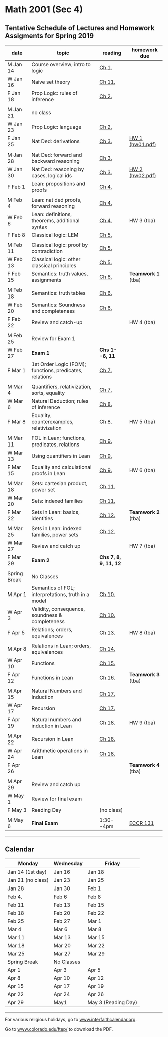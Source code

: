 ﻿# Math 2001 (Sec 4) 

## Tentative Schedule of Lectures and Homework Assigments for Spring 2019

| date | topic | reading | homework due |
| --- | --- | --- | --- |
| M Jan 14 | Course overview; intro to logic | [Ch 1.](https://leanprover.github.io/logic_and_proof/introduction.html)  | |
| W Jan 16 | Naive set theory | [Ch 11.](https://leanprover.github.io/logic_and_proof/sets.html) | |
| F Jan 18 | Prop Logic: rules of inference | [Ch 2.](https://leanprover.github.io/logic_and_proof/propositional_logic.html) || 
| | | | |
| M Jan 21 | no class | | |
| W Jan 23 | Prop Logic: language | [Ch 2.](https://leanprover.github.io/logic_and_proof/propositional_logic.html) | |
| F Jan 25 | Nat Ded: derivations | [Ch 3.](https://leanprover.github.io/logic_and_proof/natural_deduction_for_propositional_logic.html) |[HW 1 (hw01.pdf)](https://github.com/williamdemeo/math2001-spring2019/blob/master/homework/hw01.pdf)|
| | | | |
| M Jan 28 | Nat Ded: forward and backward reasoning | [Ch 3.](https://leanprover.github.io/logic_and_proof/natural_deduction_for_propositional_logic.html) | |
| W Jan 30 | Nat Ded: reasoning by cases, logical ids | [Ch 3.](https://leanprover.github.io/logic_and_proof/natural_deduction_for_propositional_logic.html) | [HW 2 (hw02.pdf)](https://github.com/williamdemeo/math2001-spring2019/raw/master/homework/hw02.pdf) |
| F Feb 1 | Lean: propositions and proofs | [Ch 4.](https://leanprover.github.io/logic_and_proof/propositional_logic_in_lean.html) |  |
| | | | |
| M Feb 4 | Lean: nat ded proofs, forward reasoning | [Ch 4.](https://leanprover.github.io/logic_and_proof/propositional_logic_in_lean.html) | |
| W Feb 6 | Lean: definitions, theorems, additional syntax| [Ch 4.](https://leanprover.github.io/logic_and_proof/propositional_logic_in_lean.html)  |HW 3  (tba) | 
| F Feb 8 | Classical logic: LEM | [Ch 5.](https://leanprover.github.io/logic_and_proof/classical_reasoning.html) | |
| | | | |
| M Feb 11 | Classical logic: proof by contradiction | [Ch 5.](https://leanprover.github.io/logic_and_proof/classical_reasoning.html) | | 
| W Feb 13 | Classical logic: other classical principles| [Ch 5.](https://leanprover.github.io/logic_and_proof/classical_reasoning.html) | | 
| F Feb 15 | Semantics: truth values, assignments | [Ch 6.](https://leanprover.github.io/logic_and_proof/semantics_of_propositional_logic.html) | **Teamwork 1** (tba) | 
| | | | |
| M Feb 18 | Semantics: truth tables | [Ch 6.](https://leanprover.github.io/logic_and_proof/semantics_of_propositional_logic.html) | |
| W Feb 20 | Semantics: Soundness and completeness| [Ch 6.](https://leanprover.github.io/logic_and_proof/semantics_of_propositional_logic.html) |  |
| F Feb 22 | Review and catch-up | | HW 4 (tba) |
| | | | |
| M Feb 25 | Review for Exam 1 | | |
| W Feb 27 | **Exam 1** | **Chs 1--6, 11** | |
| F Mar 1 | 1st Order Logic (FOM); functions, predicates, relations | [Ch 7.](https://leanprover.github.io/logic_and_proof/first_order_logic.html)  |  |
| | | | |
| M Mar 4 | Quantifiers, relativization, sorts, equality | [Ch 7.](https://leanprover.github.io/logic_and_proof/first_order_logic.html)   |  |
| W Mar 6 | Natural Deduction; rules of inference | [Ch 8.](https://leanprover.github.io/logic_and_proof/natural_deduction_for_first_order_logic.html)  | | 
| F Mar 8 | Equality, counterexamples, relativization | [Ch 8.](https://leanprover.github.io/logic_and_proof/natural_deduction_for_first_order_logic.html)  | HW 5 (tba) |
| | | | |
| M Mar 11 | FOL in Lean; functions, predicates, relations | [Ch 9.](https://leanprover.github.io/logic_and_proof/first_order_logic_in_lean.html) | |
| W Mar 13 | Using quantifiers in Lean | [Ch 9.](https://leanprover.github.io/logic_and_proof/first_order_logic_in_lean.html)  | | 
| F Mar 15 | Equality and calculational proofs in Lean | [Ch 9.](https://leanprover.github.io/logic_and_proof/first_order_logic_in_lean.html) | HW 6 (tba) |
| | | | |
| M Mar 18 | Sets: cartesian product, power set | [Ch 11.](https://leanprover.github.io/logic_and_proof/sets.html)   | |
| W Mar 20 | Sets: indexed families | [Ch 11.](https://leanprover.github.io/logic_and_proof/sets.html)   | |
| F Mar 22 | Sets in Lean: basics, identities | [Ch 12.](https://leanprover.github.io/logic_and_proof/sets_in_lean.html) |  **Teamwork 2** (tba) |
| | | | |
| M Mar 25 | Sets in Lean: indexed families, power sets | [Ch 12.](https://leanprover.github.io/logic_and_proof/sets_in_lean.html) | |  
| W Mar 27 | Review and catch up | |  HW 7 (tba) |
| F Mar 29 | **Exam 2** | **Chs 7, 8, 9, 11, 12** | | 
| | | | |
| Spring Break | No Classes | | |
| M Apr 1 | Semantics of FOL; interpretations, truth in a model | [Ch 10.](https://leanprover.github.io/logic_and_proof/semantics_of_first_order_logic.html) | |
| W Apr 3  | Validity, consequence, soundness & completeness | [Ch 10.](https://leanprover.github.io/logic_and_proof/semantics_of_first_order_logic.html#validity-and-logical-consequence) | |
| F Apr 5  | Relations; orders, equivalences | [Ch 13.](https://leanprover.github.io/logic_and_proof/relations.html) | HW 8 (tba) |
| | | | |
| M Apr 8  | Relations in Lean; orders, equivalences |  [Ch 14.](https://leanprover.github.io/logic_and_proof/relations_in_lean.html) | 
| W Apr 10 | Functions | [Ch 15.](https://leanprover.github.io/logic_and_proof/functions.html) | |
| F Apr 12 | Functions in Lean | [Ch 16.](https://leanprover.github.io/logic_and_proof/functions_in_lean.html)  | **Teamwork 3** (tba) |
| | | | |
| M Apr 15 | Natural Numbers and Induction | [Ch 17.](https://leanprover.github.io/logic_and_proof/the_natural_numbers_and_induction.html) | 
| W Apr 17 | Recursion | [Ch 17.](https://leanprover.github.io/logic_and_proof/the_natural_numbers_and_induction.html) | |
| F Apr 19 | Natural numbers and induction in Lean |  [Ch 18.](https://leanprover.github.io/logic_and_proof/the_natural_numbers_and_induction_in_lean.html) | HW 9 (tba) |
| | | | |
| M Apr 22 | Recursion in Lean | [Ch 18.](https://leanprover.github.io/logic_and_proof/the_natural_numbers_and_induction_in_lean.html) | |
| W Apr 24 | Arithmetic operations in Lean | [Ch 18.](https://leanprover.github.io/logic_and_proof/the_natural_numbers_and_induction_in_lean.html) | |
| F Apr 26 | | | **Teamwork 4** (tba) |
| | | | |
| M Apr 29 | Review and catch up    | | |
| W May 1  | Review for final exam  | | |
| F May 3  | Reading Day | (no class) | |
| | | | |
| M May 6 | **Final Exam**|  1:30--4pm | [ECCR 131](https://goo.gl/maps/eEp8v83tWE42) |

<!-- 
[hw04_teamwork1.lean](https://raw.githubusercontent.com/williamdemeo/math2001-spring2019/master/homework/hw04_teamwork1.lean) | 
[hw05.pdf](https://github.com/williamdemeo/math2001-fall2018/blob/master/homework/hw05.pdf)| 
[hw06.pdf](https://github.com/williamdemeo/math2001-fall2018/blob/master/homework/hw06.pdf) |
[hw07.pdf](https://github.com/williamdemeo/math2001-fall2018/blob/master/homework/hw07.pdf) |
[hw08_teamwork2.lean](https://raw.githubusercontent.com/williamdemeo/math2001-fall2018/master/homework/hw08_teamwork2.lean) [hw09.pdf](https://github.com/williamdemeo/math2001-fall2018/blob/master/homework/hw09.pdf) | 
[hw10_teamwork3.lean](https://raw.githubusercontent.com/williamdemeo/math2001-fall2018/master/homework/hw10_teamwork3.lean)[hw11.pdf](https://github.com/williamdemeo/math2001-fall2018/blob/master/homework/hw11.pdf)[hw12.pdf](https://github.com/williamdemeo/math2001-fall2018/blob/master/homework/hw12.pdf) | [hw13_teamwork4.lean](https://raw.githubusercontent.com/williamdemeo/math2001-fall2018/master/homework/hw13_teamwork4.lean)|
-->

---

## Calendar

| Monday | Wednesday | Friday |
| --- | --- | --- |
| Jan 14 (1st day) | Jan 16 | Jan 18 |
| Jan 21 (no class) | Jan 23 | Jan 25 |
| Jan 28 | Jan 30 | Feb 1 |
| Feb 4. | Feb 6 | Feb 8 |
| Feb 11 | Feb 13 | Feb 15 |
| Feb 18 | Feb 20 | Feb 22 |
| Feb 25 | Feb 27 | Mar 1 |
| Mar 4 | Mar 6 | Mar 8 |
| Mar 11 | Mar 13 | Mar 15 |
| Mar 18 | Mar 20 | Mar 22 |
| Mar 25 | Mar 27 | Mar 29 |
| Spring Break | No Classes | |
| Apr 1 | Apr 3 | Apr 5 |     
| Apr 8 | Apr 10 | Apr 12 | 
| Apr 15 | Apr 17 | Apr 19 | 
| Apr 22 | Apr 24 | Apr 26 | 
| Apr 29 | May1 | May 3  (Reading Day) |

---

For various religious holidays, go to www.interfaithcalendar.org. 

Go to www.colorado.edu/ftep/ to download the PDF. 
